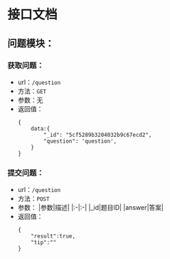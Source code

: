 # 接口文档
## 问题模块：
### 获取问题：
+ url：```/question```
+ 方法：```GET```
+ 参数：无
+ 返回值：
    ```
    {
        data:{
            "_id": "5cf5289b3204032b9c67ecd2",
            "question": 'question',
        }
    }
    ```
### 提交问题：
+ url：```/question```
+ 方法：```POST```
+ 参数：
    |参数|描述|
    |:-|:-|
    |_id|题目ID|
    |answer|答案|
+ 返回值：
    ```
    {
        "result":true,
        "tip":""
    }
    ```